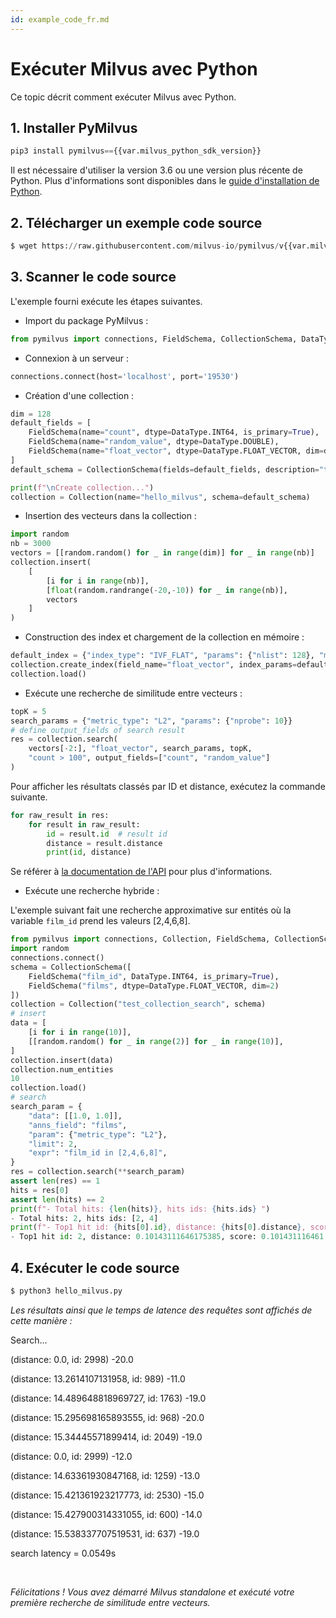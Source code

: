 ```yaml
---
id: example_code_fr.md
---
```


# Exécuter Milvus avec Python

Ce topic décrit comment exécuter Milvus avec Python.

## 1. Installer PyMilvus

```Python
pip3 install pymilvus=={{var.milvus_python_sdk_version}}
```
<div class="alert note">
Il est nécessaire d'utiliser la version 3.6 ou une version plus récente de Python. Plus d'informations sont disponibles dans le <a href="https://wiki.python.org/moin/BeginnersGuide/Download">guide d'installation de Python</a>.
</div>

## 2. Télécharger un exemple code source

```Python
$ wget https://raw.githubusercontent.com/milvus-io/pymilvus/v{{var.milvus_python_sdk_version}}/examples/hello_milvus.py
```

## 3. Scanner le code source
L'exemple fourni exécute les étapes suivantes.

- Import du package PyMilvus :
```Python
from pymilvus import connections, FieldSchema, CollectionSchema, DataType, Collection
```

- Connexion à un serveur :
```Python
connections.connect(host='localhost', port='19530')
```

- Création d'une collection :
```Python
dim = 128
default_fields = [
    FieldSchema(name="count", dtype=DataType.INT64, is_primary=True),
    FieldSchema(name="random_value", dtype=DataType.DOUBLE),
    FieldSchema(name="float_vector", dtype=DataType.FLOAT_VECTOR, dim=dim)
]
default_schema = CollectionSchema(fields=default_fields, description="test collection")

print(f"\nCreate collection...")
collection = Collection(name="hello_milvus", schema=default_schema)
```

- Insertion des vecteurs dans la collection :
```Python
import random
nb = 3000
vectors = [[random.random() for _ in range(dim)] for _ in range(nb)]
collection.insert(
    [
        [i for i in range(nb)],
        [float(random.randrange(-20,-10)) for _ in range(nb)],
        vectors
    ]
)
```

- Construction des index et chargement de la collection en mémoire :
```Python
default_index = {"index_type": "IVF_FLAT", "params": {"nlist": 128}, "metric_type": "L2"}
collection.create_index(field_name="float_vector", index_params=default_index)
collection.load()
```

- Exécute une recherche de similitude entre vecteurs :
```Python
topK = 5
search_params = {"metric_type": "L2", "params": {"nprobe": 10}}
# define output_fields of search result
res = collection.search(
    vectors[-2:], "float_vector", search_params, topK,
    "count > 100", output_fields=["count", "random_value"]
)
```
Pour afficher les résultats classés par ID et distance, exécutez la commande suivante.
```Python
for raw_result in res:
    for result in raw_result:
        id = result.id  # result id
        distance = result.distance
        print(id, distance)
```
Se référer à [la documentation de l'API](/api-reference/pymilvus/v{{var.milvus_python_sdk_version}}/results.html) pour plus d'informations.

- Exécute une recherche hybride :
<div class="alert note">
  L'exemple suivant fait une recherche approximative sur entités où la variable <code>film_id</code> prend les valeurs [2,4,6,8].
</div>

```Python
from pymilvus import connections, Collection, FieldSchema, CollectionSchema, DataType
import random
connections.connect()
schema = CollectionSchema([
    FieldSchema("film_id", DataType.INT64, is_primary=True),
    FieldSchema("films", dtype=DataType.FLOAT_VECTOR, dim=2)
])
collection = Collection("test_collection_search", schema)
# insert
data = [
    [i for i in range(10)],
    [[random.random() for _ in range(2)] for _ in range(10)],
]
collection.insert(data)
collection.num_entities
10
collection.load()
# search
search_param = {
    "data": [[1.0, 1.0]],
    "anns_field": "films",
    "param": {"metric_type": "L2"},
    "limit": 2,
    "expr": "film_id in [2,4,6,8]",
}
res = collection.search(**search_param)
assert len(res) == 1
hits = res[0]
assert len(hits) == 2
print(f"- Total hits: {len(hits)}, hits ids: {hits.ids} ")
- Total hits: 2, hits ids: [2, 4]
print(f"- Top1 hit id: {hits[0].id}, distance: {hits[0].distance}, score: {hits[0].score} ")
- Top1 hit id: 2, distance: 0.10143111646175385, score: 0.101431116461

```

## 4. Exécuter le code source
```Python
$ python3 hello_milvus.py
```

*Les résultats ainsi que le temps de latence des requêtes sont affichés de cette manière :*

<div class='result-bock'>
<p>Search...</p>
<p>(distance: 0.0, id: 2998) -20.0</p>
<p>(distance: 13.2614107131958, id: 989) -11.0</p>
<p>(distance: 14.489648818969727, id: 1763) -19.0</p>
<p>(distance: 15.295698165893555, id: 968) -20.0</p>
<p>(distance: 15.34445571899414, id: 2049) -19.0</p>
<p>(distance: 0.0, id: 2999) -12.0</p>
<p>(distance: 14.63361930847168, id: 1259) -13.0</p>
<p>(distance: 15.421361923217773, id: 2530) -15.0</p>
<p>(distance: 15.427900314331055, id: 600) -14.0</p>
<p>(distance: 15.538337707519531, id: 637) -19.0</p>
<p>search latency = 0.0549s</p>
</div>


<br/>


*Félicitations ! Vous avez démarré Milvus standalone et exécuté votre première recherche de similitude entre vecteurs.*

